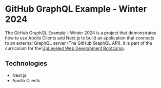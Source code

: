 # GitHub GraphQL Example - Winter 2024

The GitHub GraphQL Example - Winter 2024 is a project that demonstrates how to use Apollo Clients and Next.js to build an application that connects to an external GraphQL server (The GitHub GraphQL API). It is part of the curriculum for the [UpLeveled Web Development Bootcamp](https://upleveled.io/web-development-bootcamp).

## Technologies

- Next.js
- Apollo Clients
